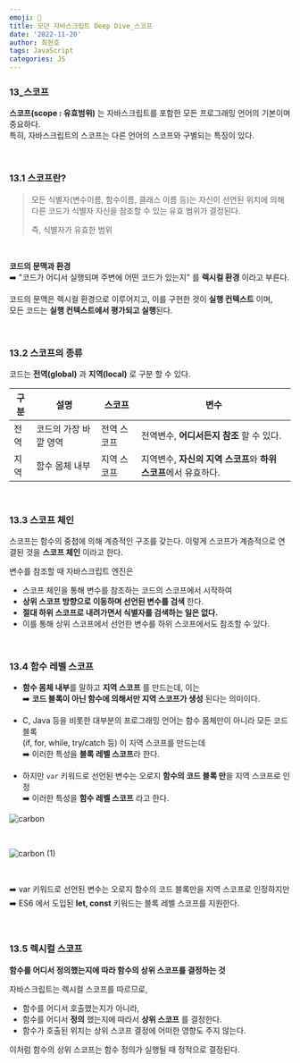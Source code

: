 ```yaml
---
emoji: 📖
title: 모던 자바스크립트 Deep Dive_스코프
date: '2022-11-20'
author: 최현호
tags: JavaScript
categories: JS
---
```


### 13\_스코프

**스코프(scope : 유효범위)** 는 자바스크립트를 포함한 모든 프로그래밍 언어의 기본이며 중요하다.  
특히, 자바스크립트의 스코프는 다른 언어의 스코프와 구별되는 특징이 있다.

<br>

### 13.1 스코프란?

> 모든 식별자(변수이름, 함수이름, 클래스 이름 등)는 자신이 선언된 위치에 의해 다른 코드가 식별자 자신을 참조할 수 있는 유효 범위가 결정된다.
>
> 즉, 식별자가 유효한 범위</span>

<br>

**코드의 문맥과 환경** <br>
➡️ "코드가 어디서 실행되며 주변에 어떤 코드가 있는지"</span> 를 **렉시컬 환경** 이라고 부른다.

코드의 문맥은 렉시컬 환경으로 이루어지고, 이를 구현한 것이 **실행 컨텍스트** 이며,<br>
모든 코드는 **실행 컨텍스트에서 평가되고 실행**</span>된다.

<br>

### 13.2 스코프의 종류

코드는 **전역(global)**</span> 과 **지역(local)**</span> 로 구분 할 수 있다.

| 구분 | 설명                  | 스코프      | 변수                                                                           |
| ---- | --------------------- | ----------- | ------------------------------------------------------------------------------ |
| 전역 | 코드의 가장 바깥 영역 | 전역 스코프 | 전역변수, **어디서든지 참조**</span> 할 수 있다.                               |
| 지역 | 함수 몸체 내부        | 지역 스코프 | 지역변수, **자신의 지역 스코프**</span>와 **하위 스코프**</span>에서 유효하다. |

<br>

### 13.3 스코프 체인

스코프는 함수의 중첩에 의해 계층적인 구조</span>를 갖는다. 이렇게 스코프가 계층적으로 연결된 것을 **스코프 체인** 이라고 한다.

변수를 참조할 때 자바스크립트 엔진은

- 스코프 체인을 통해 변수를 참조하는 코드의 스코프에서 시작하여
- **상위 스코프 방향으로 이동</span>하며 선언된 변수를 검색** 한다.
- **절대 하위 스코프로 내려가면서 식별자를 검색하는 일은 없다.**
- 이를 통해 상위 스코프에서 선언한 변수를 하위 스코프에서도 참조할 수 있다.</span>

<br>

### 13.4 함수 레벨 스코프

- **함수 몸체 내부**를 말하고 **지역 스코프**</span> 를 만드는데, 이는<br>
  ➡️ **코드 블록이 아닌 함수에 의해서만</span> 지역 스코프가 생성** 된다는 의미이다.

- C, Java 등을 비롯한 대부분의 프로그래밍 언어는 함수 몸체만이 아니라 모든 코드 블록</span>  
  (if, for, while, try/catch 등) 이 지역 스코프를 만드는데 <br>
  ➡️ 이러한 특성을 **블록 레벨 스코프**</span>라 한다.

- 하지만 `var` 키워드로 선언된 변수는 오로지 **함수의 코드 블록 만**을 지역 스코프로 인정 <br>
  ➡️ 이러한 특성을 **함수 레벨 스코프**</span> 라고 한다.

![carbon](https://user-images.githubusercontent.com/87301268/225491626-819fe5d9-61ca-454e-b988-ab0c9fe2f548.png)

<br>

![carbon (1)](https://user-images.githubusercontent.com/87301268/225491651-61c356ff-c2e9-4f60-bb5f-8f5eecef2760.png)

<br>

➡️ var 키워드로 선언된 변수는 오로지 함수의 코드 블록만을 지역 스코프로 인정하지만 <br>
➡️ ES6 에서 도입된 **let, const** 키워드는 블록 레벨 스코프</span>를 지원한다.

<br>

### 13.5 렉시컬 스코프

**함수를 어디서 정의했는지에 따라 함수의 상위 스코프를 결정하는 것**

자바스크립트는 렉시컬 스코프를 따르므로,

- 함수를 어디서 호출했는지가 아니라,
- 함수를 어디서 **정의**</span> 했는지에 따라서 **상위 스코프** 를 결정한다.
- 함수가 호출된 위치는 상위 스코프 결정에 어떠한 영향도 주지 않는다.

이처럼 함수의 상위 스코프는 함수 정의가 실행될 때 정적으로 결정된다.

<br>

```toc

```

